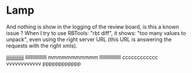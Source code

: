 Lamp
====

And nothing is show in the logging of the review board, is this a known issue ? When I try to use RBTools: "rbt diff", it shows: "too many values to unpack", even using the right server URL (this URL is answering the requests with the right xmls).


jjjjjjjjjjjjjj
lllllllllllllllll
mmmmmmmmmmm
lllllllllllllllll
cccccccccccc
vvvvvvvvvvvv
pppppppppppp
